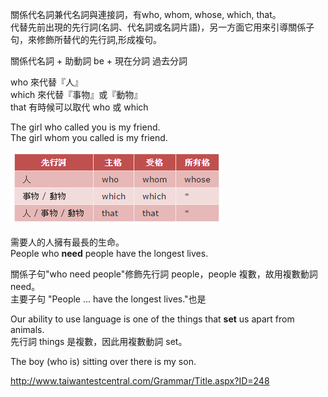 關係代名詞兼代名詞與連接詞，有who, whom, whose, which, that。  
代替先前出現的先行詞(名詞、代名詞或名詞片語)，另一方面它用來引導關係子句，來修飾所替代的先行詞,形成複句。  

關係代名詞	+	助動詞 be	+	現在分詞
                                                過去分詞

who 來代替『人』  
which 來代替『事物』或『動物』  
that 有時候可以取代 who 或 which   

The girl who called you is my friend.  
The girl whom you called is my friend.  

![image](pics/image6.png)  

需要人的人擁有最長的生命。  
People who  **need** people have the longest lives.  

關係子句"who need people"修飾先行詞 people，people 複數，故用複數動詞 need。  
主要子句 "People ... have the longest lives."也是  

Our ability to use language is one of the things that **set** us apart from animals.  
先行詞 things 是複數，因此用複數動詞 set。  

The boy (who is) sitting over there is my son.  

http://www.taiwantestcentral.com/Grammar/Title.aspx?ID=248  
